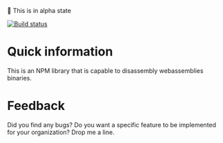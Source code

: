 
:speak_no_evil: This is in alpha state

[![Build status](https://dev.azure.com/josefmp/Webassembly/_apis/build/status/wasm-diassembler-CI)](https://dev.azure.com/josefmp/Webassembly/_build/latest?definitionId=13)


# Quick information
This is an NPM library that is capable to disassembly webassemblies binaries.

# Feedback
Did you find any bugs? Do you want a specific feature to be implemented for your organization? Drop me a line.